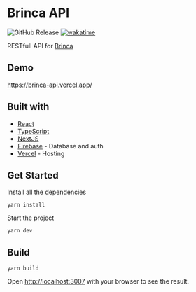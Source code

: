 # Brinca API

![GitHub Release](https://img.shields.io/github/v/release/marceloglacial/brinca-api)
[![wakatime](https://wakatime.com/badge/user/cee0e641-3254-41c3-a42e-8f3adfdfbc22/project/fc48ee95-8deb-4d43-9a79-7ed9ef80051e.svg)](https://wakatime.com/badge/user/cee0e641-3254-41c3-a42e-8f3adfdfbc22/project/fc48ee95-8deb-4d43-9a79-7ed9ef80051e)

RESTfull API for [Brinca](https://www.brinca.ca/)

## Demo

https://brinca-api.vercel.app/

## Built with

- [React](https://reactjs.org/)
- [TypeScript](https://www.typescriptlang.org/)
- [NextJS](https://nextjs.org/)
- <a href='https://firebase.google.com/'>Firebase</a> - Database and auth
- <a href='https://vercel.com/'>Vercel</a> - Hosting

## Get Started

Install all the dependencies

```shell
yarn install
```

Start the project

```shell
yarn dev
```

## Build

```shell
yarn build
```

Open [http://localhost:3007](http://localhost:3007) with your browser to see the result.
